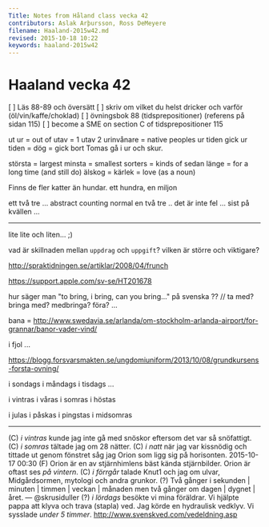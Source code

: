 ```yaml
---
Title: Notes from Håland class vecka 42
contributors: Aslak Arþursson, Ross DeMeyere
filename: Haaland-2015w42.md
revised: 2015-10-18 10:22 
keywords: haaland-2015w42
---
```


Haaland vecka 42
=================

[ ] Läs 88-89 och översätt
[ ] skriv om vilket du helst dricker och varför (öl/vin/kaffe/choklad)
[ ] övningsbok 88 (tidsprepositioner) (referens på sidan 115)
[ ] become a SME on section C of tidsprepositioner 115

ut ur = out of
utav = 1 utav 2
urinvånare = native peoples
ur tiden
gick ur tiden = dög = gick bort
Tomas gå i ur och skur.

största = largest
minsta = smallest
sorters = kinds of 
sedan länge = for a long time (and still do)
älskog = kärlek = love (as a noun)

Finns de fler katter än hundar.
ett hundra, en miljon

ett två tre ... abstract counting normal
en två tre .. det är inte fel
... sist på kvällen ...

- - -

lite lite och liten... ;)

vad är skillnaden mellan `uppdrag` och `uppgift`? vilken är större och viktigare?

http://spraktidningen.se/artiklar/2008/04/frunch

https://support.apple.com/sv-se/HT201678

hur säger man "to bring, i bring, can you bring..." på svenska ??  // ta med? bringa med? medbringa? föra? ... 

bana = http://www.swedavia.se/arlanda/om-stockholm-arlanda-airport/for-grannar/banor-vader-vind/

i fjol ...

https://blogg.forsvarsmakten.se/ungdomiuniform/2013/10/08/grundkursens-forsta-ovning/

i sondags
i måndags
i tisdags
...

i vintras
i våras
i somras
i höstas

i julas
i påskas
i pingstas
i midsomras

- - -

(C) *i vintras* kunde jag inte gå med snöskor eftersom det var så snöfattigt.
(C) *i somras* tältade jag om 28 nätter.
(C) *i natt* när jag var kissnödig och tittade ut genom fönstret såg jag Orion som ligg sig på horisonten. 2015-10-17 00:30 
(F) Orion är en av stjärnhimlens bäst kända stjärnbilder. Orion är oftast ses *på vintern*. 
(C) *i förrgår* talade Knut1 och jag om ulvar, Midgårdsormen, mytologi och andra grunkor. 
(?) Två gånger i sekunden | minuten | timmen | veckan | månaden men två gånger om dagen | dygnet | året. — @skrusiduller
(?) *i lördags* besökte vi mina föräldrar. Vi hjälpte pappa att klyva och trava (stapla) ved. Jag körde en hydraulisk vedklyv. Vi sysslade *under 5 timmer*.
http://www.svenskved.com/vedeldning.asp
